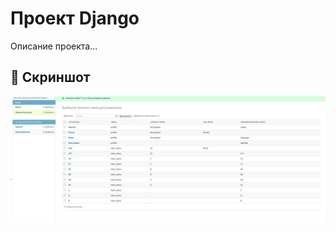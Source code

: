 # Проект Django

Описание проекта...

## 📸 Скриншот

![Пример данных из админ-панели](assets/admin.png)

